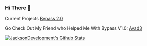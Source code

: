 ### Hi There 👋
Current Projects
[Bypass 2.0](https://bypassib.tk)

Go Check Out My Friend who Helped Me With Bypass V1.0: [Avad3](https://github.com/Avad3)

[![JacksonDevelopment's Github Stats](https://github-readme-stats.vercel.app/api?username=JacksonDevelopment&show_icons=true&theme=github_dark&locale=en&border_radius=35)](https://github.com/anuraghazra/github-readme-stats)
 

<!---
JacksonDevelopment/JacksonDevelopment is a ✨ special ✨ repository because its `README.md` (this file) appears on your GitHub profile.
You can click the Preview link to take a look at your changes.
--->
